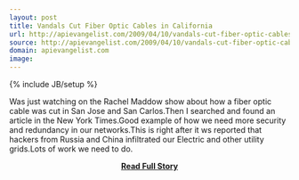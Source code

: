 ```yaml
---
layout: post
title: Vandals Cut Fiber Optic Cables in California
url: http://apievangelist.com/2009/04/10/vandals-cut-fiber-optic-cables-in-california/
source: http://apievangelist.com/2009/04/10/vandals-cut-fiber-optic-cables-in-california/
domain: apievangelist.com
image: 
---
```

{% include JB/setup %}<p>Was just watching on the Rachel Maddow show about how a fiber optic cable was cut in San Jose and San Carlos.Then I searched and found an article in the New York Times.Good example of how we need more security and redundancy in our networks.This is right after it ws reported that hackers from Russia and China infiltrated our Electric and other utility grids.Lots of work we need to do.</p>
<center><p><a href="http://apievangelist.com/2009/04/10/vandals-cut-fiber-optic-cables-in-california/" style='padding:25px; font-sze:18px; font-weight: bold;'>Read Full Story</a></p></center>
